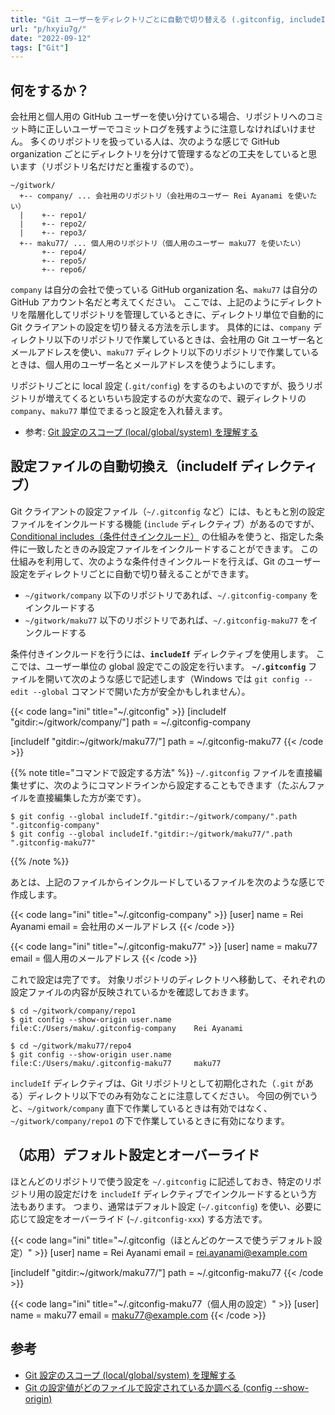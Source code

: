 ```yaml
---
title: "Git ユーザーをディレクトリごとに自動で切り替える (.gitconfig, includeIf)"
url: "p/hxyiu7g/"
date: "2022-09-12"
tags: ["Git"]
---
```


何をするか？
----

会社用と個人用の GitHub ユーザーを使い分けている場合、リポジトリへのコミット時に正しいユーザーでコミットログを残すように注意しなければいけません。
多くのリポジトリを扱っている人は、次のような感じで GitHub organization ごとにディレクトリを分けて管理するなどの工夫をしていると思います（リポジトリ名だけだと重複するので）。

```
~/gitwork/
  +-- company/ ... 会社用のリポジトリ（会社用のユーザー Rei Ayanami を使いたい）
  |    +-- repo1/
  |    +-- repo2/
  |    +-- repo3/
  +-- maku77/ ... 個人用のリポジトリ（個人用のユーザー maku77 を使いたい）
       +-- repo4/
       +-- repo5/
       +-- repo6/
```

`company` は自分の会社で使っている GitHub organization 名、`maku77` は自分の GitHub アカウント名だと考えてください。
ここでは、上記のようにディレクトリを階層化してリポジトリを管理しているときに、ディレクトリ単位で自動的に Git クライアントの設定を切り替える方法を示します。
具体的には、`company` ディレクトリ以下のリポジトリで作業しているときは、会社用の Git ユーザー名とメールアドレスを使い、`maku77` ディレクトリ以下のリポジトリで作業しているときは、個人用のユーザー名とメールアドレスを使うようにします。

リポジトリごとに local 設定 (`.git/config`) をするのもよいのですが、扱うリポジトリが増えてくるといちいち設定するのが大変なので、親ディレクトリの `company`、`maku77` 単位でまるっと設定を入れ替えます。

- 参考: [Git 設定のスコープ (local/global/system) を理解する](/p/af7q7n3/)


設定ファイルの自動切換え（includeIf ディレクティブ）
----

Git クライアントの設定ファイル（`~/.gitconfig` など）には、もともと別の設定ファイルをインクルードする機能 (`include` ディレクティブ）があるのですが、[Conditional includes（条件付きインクルード）](https://git-scm.com/docs/git-config#_conditional_includes) の仕組みを使うと、指定した条件に一致したときのみ設定ファイルをインクルードすることができます。
この仕組みを利用して、次のような条件付きインクルードを行えば、Git のユーザー設定をディレクトリごとに自動で切り替えることができます。

- `~/gitwork/company` 以下のリポジトリであれば、`~/.gitconfig-company` をインクルードする
- `~/gitwork/maku77` 以下のリポジトリであれば、`~/.gitconfig-maku77` をインクルードする

条件付きインクルードを行うには、__`includeIf`__ ディレクティブを使用します。
ここでは、ユーザー単位の global 設定でこの設定を行います。
__`~/.gitconfig`__ ファイルを開いて次のような感じで記述します（Windows では `git config --edit --global` コマンドで開いた方が安全かもしれません）。

{{< code lang="ini" title="~/.gitconfig" >}}
[includeIf "gitdir:~/gitwork/company/"]
	path = ~/.gitconfig-company

[includeIf "gitdir:~/gitwork/maku77/"]
	path = ~/.gitconfig-maku77
{{< /code >}}


{{% note title="コマンドで設定する方法" %}}
`~/.gitconfig` ファイルを直接編集せずに、次のようにコマンドラインから設定することもできます（たぶんファイルを直接編集した方が楽です）。

```console
$ git config --global includeIf."gitdir:~/gitwork/company/".path ".gitconfig-company"
$ git config --global includeIf."gitdir:~/gitwork/maku77/".path ".gitconfig-maku77"
```
{{% /note %}}

あとは、上記のファイルからインクルードしているファイルを次のような感じで作成します。

{{< code lang="ini" title="~/.gitconfig-company" >}}
[user]
	name = Rei Ayanami
	email = 会社用のメールアドレス
{{< /code >}}

{{< code lang="ini" title="~/.gitconfig-maku77" >}}
[user]
	name = maku77
	email = 個人用のメールアドレス
{{< /code >}}

これで設定は完了です。
対象リポジトリのディレクトリへ移動して、それぞれの設定ファイルの内容が反映されているかを確認しておきます。

```console
$ cd ~/gitwork/company/repo1
$ git config --show-origin user.name
file:C:/Users/maku/.gitconfig-company    Rei Ayanami

$ cd ~/gitwork/maku77/repo4
$ git config --show-origin user.name
file:C:/Users/maku/.gitconfig-maku77     maku77
```

`includeIf` ディレクティブは、Git リポジトリとして初期化された（`.git` がある）ディレクトリ以下でのみ有効なことに注意してください。
今回の例でいうと、`~/gitwork/company` 直下で作業しているときは有効ではなく、`~/gitwork/company/repo1` の下で作業しているときに有効になります。


（応用）デフォルト設定とオーバーライド
----

ほとんどのリポジトリで使う設定を `~/.gitconfig` に記述しておき、特定のリポジトリ用の設定だけを `includeIf` ディレクティブでインクルードするという方法もあります。
つまり、通常はデフォルト設定 (`~/.gitconfig`) を使い、必要に応じて設定をオーバーライド (`~/.gitconfig-xxx`) する方法です。

{{< code lang="ini" title="~/.gitconfig（ほとんどのケースで使うデフォルト設定）" >}}
[user]
	name = Rei Ayanami
	email = rei.ayanami@example.com

[includeIf "gitdir:~/gitwork/maku77/"]
	path = ~/.gitconfig-maku77
{{< /code >}}

{{< code lang="ini" title="~/.gitconfig-maku77（個人用の設定）" >}}
[user]
	name = maku77
	email = maku77@example.com
{{< /code >}}


参考
----

- [Git 設定のスコープ (local/global/system) を理解する](/p/af7q7n3/)
- [Git の設定値がどのファイルで設定されているか調べる (config --show-origin)](/p/msds6iv/)

